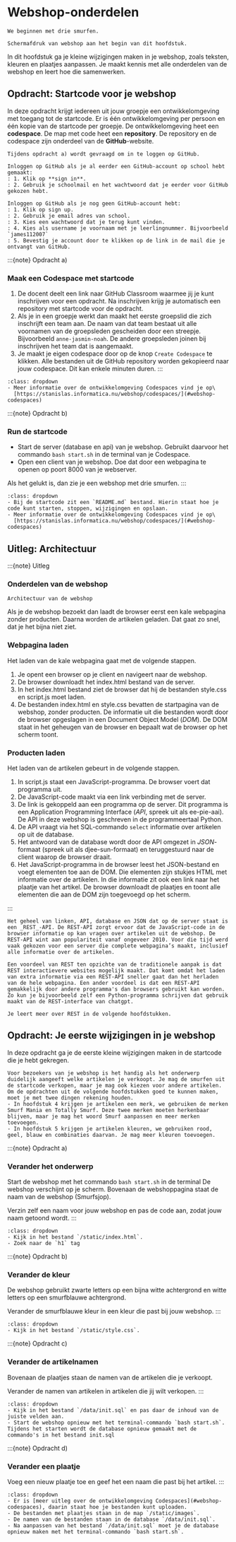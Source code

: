 # Webshop-onderdelen

```{pull-quote}
We beginnen met drie smurfen.
```

```{figure} scherm1.png
Schermafdruk van webshop aan het begin van dit hoofdstuk.
```
In dit hoofdstuk ga je kleine wijzigingen maken in je webshop, zoals teksten, kleuren en plaatjes aanpassen. Je maakt kennis met alle onderdelen van de webshop en leert hoe die samenwerken.

## Opdracht: Startcode voor je webshop 
In deze opdracht krijgt iedereen uit jouw groepje een ontwikkelomgeving met toegang tot de startcode. Er is één ontwikkelomgeving per persoon en één kopie van de startcode per groepje. De ontwikkelomgeving heet een **codespace**. De map met code heet een **repository**. De repository en de codespace zijn onderdeel van de **GitHub**-website.

```{attention} GitHub account
Tijdens opdracht a) wordt gevraagd om in te loggen op GitHub.

Inloggen op GitHub als je al eerder een GitHub-account op school hebt gemaakt:
: 1. Klik op **sign in**.
: 2. Gebruik je schoolmail en het wachtwoord dat je eerder voor GitHub gekozen hebt. 

Inloggen op GitHub als je nog geen GitHub-account hebt:
: 1. Klik op sign up.
: 2. Gebruik je email adres van school.
: 3. Kies een wachtwoord dat je terug kunt vinden.
: 4. Kies als username je voornaam met je leerlingnummer. Bijvoorbeeld `james112007`
: 5. Bevestig je account door te klikken op de link in de mail die je ontvangt van GitHub.
```

:::{note} Opdracht a)
### Maak een Codespace met startcode
1. De docent deelt een link naar GitHub Classroom waarmee jij je kunt inschrijven voor een opdracht. Na inschrijven krijg je automatisch een repository met startcode voor de opdracht. 
2. Als je in een groepje werkt dan maakt het eerste groepslid die zich inschrijft een team aan. De naam van dat team bestaat uit alle voornamen van de groepsleden gescheiden door een streepje. Bijvoorbeeld `anne-jasmin-noah`. De andere groepsleden joinen bij inschrijven het team dat is aangemaakt.
3. Je maakt je eigen codespace door op de knop `Create Codespace` te klikken. Alle bestanden uit de GitHub repository worden gekopieerd naar jouw codespace. Dit kan enkele minuten duren.
:::

```{hint} Tips
:class: dropdown
- Meer informatie over de ontwikkelomgeving Codespaces vind je op\
  [https://stanislas.informatica.nu/webshop/codespaces/](#webshop-codespaces)
```

:::{note} Opdracht b)
### Run de startcode 
- Start de server (database en api) van je webshop. Gebruikt daarvoor het commando `bash start.sh` in de terminal van je Codespace.
- Open een client van je webshop. Doe dat door een webpagina te openen op poort 8000 van je webserver.

Als het gelukt is, dan zie je een webshop met drie smurfen.
:::

```{hint} Tips
:class: dropdown
- Bij de startcode zit een `README.md` bestand. Hierin staat hoe je code kunt starten, stoppen, wijzigingen en opslaan.
- Meer informatie over de ontwikkelomgeving Codespaces vind je op\
  [https://stanislas.informatica.nu/webshop/codespaces/](#webshop-codespaces)
```


## Uitleg: Architectuur
:::{note} Uitleg

### Onderdelen van de webshop
```{figure} 2-architecture.svg
Architectuur van de webshop
```

Als je de webshop bezoekt dan laadt de browser eerst een kale webpagina zonder producten. Daarna worden de artikelen geladen. Dat gaat zo snel, dat je het bijna niet ziet.

### Webpagina laden
Het laden van de kale webpagina gaat met de volgende stappen.
1. Je opent een browser op je client en navigeert naar de webshop.
2. De browser downloadt het index.html bestand van de server. 
3. In het index.html bestand ziet de browser dat hij de bestanden style.css en script.js moet laden.
4. De bestanden index.html en style.css bevatten de startpagina van de webshop, zonder producten. De informatie uit die bestanden wordt door de browser opgeslagen in een Document Object Model (_DOM_). De DOM staat in het geheugen van de browser en bepaalt wat de browser op het scherm toont.

### Producten laden
Het laden van de artikelen gebeurt in de volgende stappen.
1. In script.js staat een JavaScript-programma. De browser voert dat programma uit.
2. De JavaScript-code maakt via een link verbinding met de server.
3. De link is gekoppeld aan een programma op de server. Dit programma is een Application Programming Interface (_API_, spreek uit als ee-pie-aai). De API in deze webshop is geschreven in de programmeertaal Python. 
4. De API vraagt via het SQL-commando `select` informatie over artikelen op uit de database. 
5. Het antwoord van de database wordt door de API omgezet in _JSON_-formaat (spreek uit als djee-sun-formaat) en teruggestuurd naar de client waarop de browser draait. 
6. Het JavaScript-programma in de browser leest het JSON-bestand en voegt elementen toe aan de DOM. Die elementen zijn stukjes HTML met informatie over de artikelen. In die informatie zit ook een link naar het plaatje van het artikel. De browser downloadt de plaatjes en toont alle elementen die aan de DOM zijn toegevoegd op het scherm.

:::

```{seealso} REST 
Het geheel van linken, API, database en JSON dat op de server staat is een _REST_-API. De REST-API zorgt ervoor dat de JavaScript-code in de browser informatie op kan vragen over artikelen uit de webshop. De REST-API wint aan populariteit vanaf ongeveer 2010. Voor die tijd werd vaak gekozen voor een server die complete webpagina’s maakt, inclusief alle informatie over de artikelen. 

Een voordeel van REST ten opzichte van de traditionele aanpak is dat REST interactievere websites mogelijk maakt. Dat komt omdat het laden van extra informatie via een REST-API sneller gaat dan het herladen van de hele webpagina. Een ander voordeel is dat een REST-API gemakkelijk door andere programma's dan browsers gebruikt kan worden. Zo kun je bijvoorbeeld zelf een Python-programma schrijven dat gebruik maakt van de REST-interface van chatgpt. 

Je leert meer over REST in de volgende hoofdstukken.
```

## Opdracht: Je eerste wijzigingen in je webshop 
In deze opdracht ga je de eerste kleine wijzigingen maken in de startcode die je hebt gekregen.

```{attention} Onderwerpen die je kunt kiezen
Voor bezoekers van je webshop is het handig als het onderwerp duidelijk aangeeft welke artikelen je verkoopt. Je mag de smurfen uit de startcode verkopen, maar je mag ook kiezen voor andere artikelen. Om de opdrachten uit de volgende hoofdstukken goed te kunnen maken, moet je met twee dingen rekening houden.
- In hoofdstuk 4 krijgen je artikelen een merk, we gebruiken de merken Smurf Mania en Totally Smurf. Deze twee merken moeten herkenbaar blijven, maar je mag het woord Smurf aanpassen en meer merken toevoegen.
- In hoofdstuk 5 krijgen je artikelen kleuren, we gebruiken rood, geel, blauw en combinaties daarvan. Je mag meer kleuren toevoegen.
```

:::{note} Opdracht a)
### Verander het onderwerp

Start de webshop met het commando `bash start.sh` in de terminal
De webshop verschijnt op je scherm.
Bovenaan de webshoppagina staat de naam van de webshop (Smurfsjop). 

Verzin zelf een naam voor jouw webshop en pas de code aan, zodat jouw naam getoond wordt.
:::

```{hint} Tips
:class: dropdown
- Kijk in het bestand `/static/index.html`.
- Zoek naar de `h1` tag
```

:::{note} Opdracht b)
### Verander de kleur

De webshop gebruikt zwarte letters op een bijna witte achtergrond en witte letters op een smurfblauwe achtergrond. 

Verander de smurfblauwe kleur in een kleur die past bij jouw webshop.
:::

```{hint} Tips
:class: dropdown
- Kijk in het bestand `/static/style.css`.
```

:::{note} Opdracht c)
### Verander de artikelnamen

Bovenaan de plaatjes staan de namen van de artikelen die je verkoopt. 

Verander de namen van artikelen in artikelen die jij wilt verkopen.
:::

```{hint} Tips
:class: dropdown
- Kijk in het bestand `/data/init.sql` en pas daar de inhoud van de juiste velden aan.
- Start de webshop opnieuw met het terminal-commando `bash start.sh`. Tijdens het starten wordt de database opnieuw gemaakt met de commando's in het bestand init.sql
```

:::{note} Opdracht d)
### Verander een plaatje

Voeg een nieuw plaatje toe en geef het een naam die past bij het artikel.
:::

```{hint} Tips
:class: dropdown
- Er is [meer uitleg over de ontwikkelomgeving Codespaces](#webshop-codespaces), daarin staat hoe je bestanden kunt uploaden. 
- De bestanden met plaatjes staan in de map `/static/images`.
- De namen van de bestanden staan in de database `/data/init.sql`.
- Na aanpassen van het bestand `/data/init.sql` moet je de database opnieuw maken met het terminal-commando `bash start.sh`.
```

